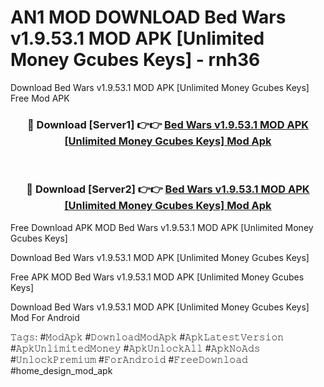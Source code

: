 # AN1 MOD DOWNLOAD Bed Wars v1.9.53.1 MOD APK [Unlimited Money Gcubes Keys] - rnh36
Download Bed Wars v1.9.53.1 MOD APK [Unlimited Money Gcubes Keys] Free Mod APK

<div align="center">
<h3>🔴 Download [Server1] 👉👉 <a href="https://apk-comot.site?title=Bed_Wars_v1.9.53.1_MOD_APK_[Unlimited_Money_Gcubes_Keys]">Bed Wars v1.9.53.1 MOD APK [Unlimited Money Gcubes Keys] Mod Apk</a></h3><br>

<h3>🔴 Download [Server2] 👉👉 <a href="https://apk-comot.site?title=Bed_Wars_v1.9.53.1_MOD_APK_[Unlimited_Money_Gcubes_Keys]">Bed Wars v1.9.53.1 MOD APK [Unlimited Money Gcubes Keys] Mod Apk</a></h3>
</div>


Free Download APK MOD Bed Wars v1.9.53.1 MOD APK [Unlimited Money Gcubes Keys]

Download Bed Wars v1.9.53.1 MOD APK [Unlimited Money Gcubes Keys] 

Free APK MOD Bed Wars v1.9.53.1 MOD APK [Unlimited Money Gcubes Keys] 

Download Bed Wars v1.9.53.1 MOD APK [Unlimited Money Gcubes Keys] Mod For Android

𝚃𝚊𝚐𝚜: #𝙼𝚘𝚍𝙰𝚙𝚔 #𝙳𝚘𝚠𝚗𝚕𝚘𝚊𝚍𝙼𝚘𝚍𝙰𝚙𝚔 #𝙰𝚙𝚔𝙻𝚊𝚝𝚎𝚜𝚝𝚅𝚎𝚛𝚜𝚒𝚘𝚗 #𝙰𝚙𝚔𝚄𝚗𝚕𝚒𝚖𝚒𝚝𝚎𝚍𝙼𝚘𝚗𝚎𝚢 #𝙰𝚙𝚔𝚄𝚗𝚕𝚘𝚌𝚔𝙰𝚕𝚕 #𝙰𝚙𝚔𝙽𝚘𝙰𝚍𝚜 #𝚄𝚗𝚕𝚘𝚌𝚔𝙿𝚛𝚎𝚖𝚒𝚞𝚖 #𝙵𝚘𝚛𝙰𝚗𝚍𝚛𝚘𝚒𝚍 #𝙵𝚛𝚎𝚎𝙳𝚘𝚠𝚗𝚕𝚘𝚊𝚍 #home_design_mod_apk